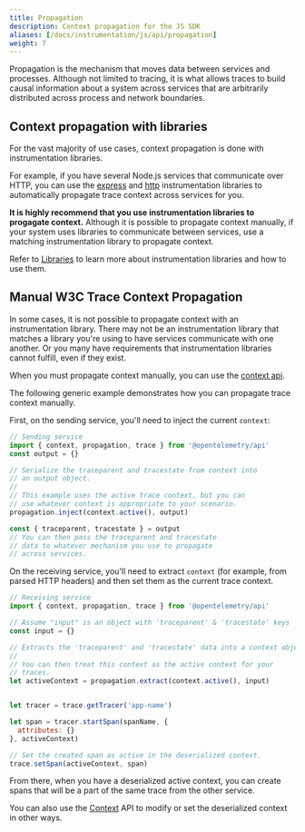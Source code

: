 ```yaml
---
title: Propagation
description: Context propagation for the JS SDK
aliases: [/docs/instrumentation/js/api/propagation]
weight: 7
---
```

Propagation is the mechanism that moves data between services and processes.
Although not limited to tracing, it is what allows traces to build causal
information about a system across services that are arbitrarily distributed
across process and network boundaries.

## Context propagation with libraries

For the vast majority of use cases, context propagation is done with
instrumentation libraries.

For example, if you have several Node.js services that communicate over HTTP,
you can use the
[express](https://www.npmjs.com/package/@opentelemetry/instrumentation-express)
and [http](https://www.npmjs.com/package/@opentelemetry/instrumentation-http)
instrumentation libraries to automatically propagate trace context across
services for you.

**It is highly recommend that you use instrumentation libraries to progagate
context.** Although it is possible to propagate context manually, if your system
uses libraries to communicate between services, use a matching instrumentation
library to propagate context.

Refer to [Libraries](/docs/instrumentation/js/libraries) to learn more about
instrumentation libraries and how to use them.

## Manual W3C Trace Context Propagation

In some cases, it is not possible to propagate context with an instrumentation
library. There may not be an instrumentation library that matches a library
you're using to have services communicate with one another. Or you many have
requirements that instrumentation libraries cannot fulfill, even if they exist.

When you must propagate context manually, you can use the [context
api](/docs/instrumentation/js/context).

The following generic example demonstrates how you can propagate trace context
manually.

First, on the sending service, you'll need to inject the current `context`:

```js
// Sending service
import { context, propagation, trace } from '@opentelemetry/api'
const output = {}

// Serialize the traceparent and tracestate from context into
// an output object.
//
// This example uses the active trace context, but you can
// use whatever context is appropriate to your scenario.
propagation.inject(context.active(), output)

const { traceparent, tracestate } = output
// You can then pass the traceparent and tracestate
// data to whatever mechanism you use to propagate
// across services.
```

On the receiving service, you'll need to extract `context` (for example, from
parsed HTTP headers) and then set them as the current trace context.

```js
// Receiving service
import { context, propagation, trace } from '@opentelemetry/api'

// Assume "input" is an object with 'traceparent' & 'tracestate' keys
const input = {}

// Extracts the 'traceparent' and 'tracestate' data into a context object.
//
// You can then treat this context as the active context for your
// traces.
let activeContext = propagation.extract(context.active(), input)


let tracer = trace.getTracer('app-name')

let span = tracer.startSpan(spanName, {
  attributes: {}
}, activeContext)

// Set the created span as active in the deserialized context.
trace.setSpan(activeContext, span)
```

From there, when you have a deserialized active context, you can create spans
that will be a part of the same trace from the other service.

You can also use the [Context](/docs/instrumentation/js/context) API to modify
or set the deserialized context in other ways.
